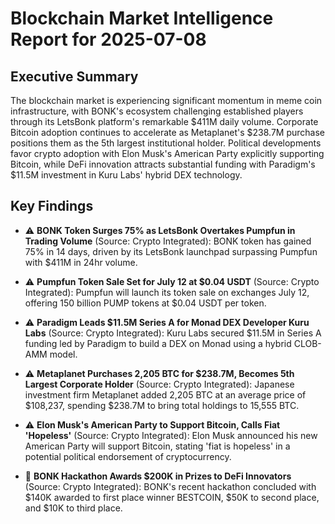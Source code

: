 # Blockchain Market Intelligence Report for 2025-07-08

## Executive Summary

The blockchain market is experiencing significant momentum in meme coin infrastructure, with BONK's ecosystem challenging established players through its LetsBonk platform's remarkable $411M daily volume. Corporate Bitcoin adoption continues to accelerate as Metaplanet's $238.7M purchase positions them as the 5th largest institutional holder. Political developments favor crypto adoption with Elon Musk's American Party explicitly supporting Bitcoin, while DeFi innovation attracts substantial funding with Paradigm's $11.5M investment in Kuru Labs' hybrid DEX technology.

## Key Findings

- ⚠️ **BONK Token Surges 75% as LetsBonk Overtakes Pumpfun in Trading Volume** (Source: Crypto Integrated): BONK token has gained 75% in 14 days, driven by its LetsBonk launchpad surpassing Pumpfun with $411M in 24hr volume.

- ⚠️ **Pumpfun Token Sale Set for July 12 at $0.04 USDT** (Source: Crypto Integrated): Pumpfun will launch its token sale on exchanges July 12, offering 150 billion PUMP tokens at $0.04 USDT per token.

- ⚠️ **Paradigm Leads $11.5M Series A for Monad DEX Developer Kuru Labs** (Source: Crypto Integrated): Kuru Labs secured $11.5M in Series A funding led by Paradigm to build a DEX on Monad using a hybrid CLOB-AMM model.

- ⚠️ **Metaplanet Purchases 2,205 BTC for $238.7M, Becomes 5th Largest Corporate Holder** (Source: Crypto Integrated): Japanese investment firm Metaplanet added 2,205 BTC at an average price of $108,237, spending $238.7M to bring total holdings to 15,555 BTC.

- ⚠️ **Elon Musk's American Party to Support Bitcoin, Calls Fiat 'Hopeless'** (Source: Crypto Integrated): Elon Musk announced his new American Party will support Bitcoin, stating 'fiat is hopeless' in a potential political endorsement of cryptocurrency.

- 📄 **BONK Hackathon Awards $200K in Prizes to DeFi Innovators** (Source: Crypto Integrated): BONK's recent hackathon concluded with $140K awarded to first place winner BESTCOIN, $50K to second place, and $10K to third place.